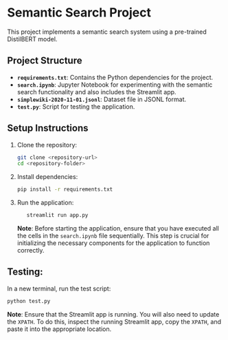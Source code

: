 # Semantic Search Project

This project implements a semantic search system using a pre-trained DistilBERT model.

## Project Structure

- **`requirements.txt`**: Contains the Python dependencies for the project.
- **`search.ipynb`**: Jupyter Notebook for experimenting with the semantic search functionality and also includes the Streamlit app.
- **`simplewiki-2020-11-01.jsonl`**: Dataset file in JSONL format.
- **`test.py`**: Script for testing the application.

## Setup Instructions

1. Clone the repository:
   ```sh
   git clone <repository-url>
   cd <repository-folder>
   ```

2. Install dependencies:
   ```sh
   pip install -r requirements.txt
   ```

3. Run the application:
   ```markdown
      streamlit run app.py
   ```
   **Note**: Before starting the application, ensure that you have executed all the cells in the `search.ipynb` file sequentially. This step is crucial for initializing the necessary components for the application to function correctly.

## Testing:

In a new terminal, run the test script:
   ```sh
   python test.py
   ```
**Note**: Ensure that the Streamlit app is running. You will also need to update the `XPATH`. To do this, inspect the running Streamlit app, copy the `XPATH`, and paste it into the appropriate location.

